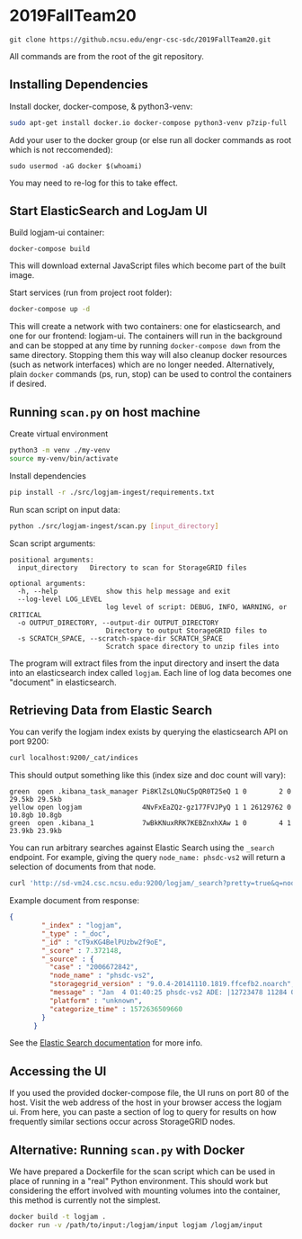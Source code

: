 # 2019FallTeam20

```
git clone https://github.ncsu.edu/engr-csc-sdc/2019FallTeam20.git
```

All commands are from the root of the git repository.


## Installing Dependencies

Install docker, docker-compose, & python3-venv:
```bash
sudo apt-get install docker.io docker-compose python3-venv p7zip-full
```

Add your user to the docker group (or else run all docker commands as root which is not reccomended):
```
sudo usermod -aG docker $(whoami)
```
You may need to re-log for this to take effect.


## Start ElasticSearch and LogJam UI
Build logjam-ui container:
```
docker-compose build
```
This will download external JavaScript files which become part of the built image.

Start services (run from project root folder):
```bash
docker-compose up -d
```
This will create a network with two containers: one for elasticsearch, and one for our frontend: logjam-ui. The containers will run in the background and can be stopped at any time by running `docker-compose down` from the same directory. Stopping them this way will also cleanup docker resources (such as network interfaces) which are no longer needed. Alternatively, plain `docker` commands (ps, run, stop) can be used to control the containers if desired.


## Running `scan.py` on host machine

Create virtual environment
```bash
python3 -m venv ./my-venv
source my-venv/bin/activate
```

Install dependencies
```bash
pip install -r ./src/logjam-ingest/requirements.txt
```

Run scan script on input data:
```bash
python ./src/logjam-ingest/scan.py [input_directory]
```

Scan script arguments:
```
positional arguments:
  input_directory   Directory to scan for StorageGRID files

optional arguments:
  -h, --help            show this help message and exit
  --log-level LOG_LEVEL
                        log level of script: DEBUG, INFO, WARNING, or CRITICAL
  -o OUTPUT_DIRECTORY, --output-dir OUTPUT_DIRECTORY
                        Directory to output StorageGRID files to
  -s SCRATCH_SPACE, --scratch-space-dir SCRATCH_SPACE
                        Scratch space directory to unzip files into
```

The program will extract files from the input directory and insert the data into an elasticsearch index called `logjam`. Each line of log data becomes one "document" in elasticsearch.

## Retrieving Data from Elastic Search
You can verify the logjam index exists by querying the elasticsearch API on port 9200:
```bash
curl localhost:9200/_cat/indices
```

This should output something like this (index size and doc count will vary):
```
green  open .kibana_task_manager Pi8KlZsLQNuC5pQR0T25eQ 1 0        2 0 29.5kb 29.5kb
yellow open logjam               4NvFxEaZQz-gz177FVJPyQ 1 1 26129762 0 10.8gb 10.8gb
green  open .kibana_1            7wBkKNuxRRK7KEBZnxhXAw 1 0        4 1 23.9kb 23.9kb
```

You can run arbitrary searches against Elastic Search using the `_search` endpoint. For example, giving the query `node_name: phsdc-vs2` will return a selection of documents from that node.
```bash
curl 'http://sd-vm24.csc.ncsu.edu:9200/logjam/_search?pretty=true&q=node_name:phsdc-vs2'
```
Example document from response:
```json
{
        "_index" : "logjam",
        "_type" : "_doc",
        "_id" : "cT9xKG4BelPUzbw2f9oE",
        "_score" : 7.372148,
        "_source" : {
          "case" : "2006672842",
          "node_name" : "phsdc-vs2",
          "storagegrid_version" : "9.0.4-20141110.1819.ffcefb2.noarch",
          "message" : "Jan  4 01:40:25 phsdc-vs2 ADE: |12723478 11284 021521 CRMM EMVD 2017-01-04T01:40:25.274618| NOTICE   1005 CRMM: Transfer of request 42 for CBID B80DC69D5F9F57A1 (0 - 18446744073709551615) completed successfully\n",
          "platform" : "unknown",
          "categorize_time" : 1572636509660
        }
      }
```
See the [Elastic Search documentation](https://www.elastic.co/guide/en/elasticsearch/reference/current/docs.html) for more info.


## Accessing the UI
If you used the provided docker-compose file, the UI runs on port 80 of the host. Visit the web address of the host in your browser access the logjam ui. From here, you can paste a section of log to query for results on how frequently similar sections occur across StorageGRID nodes.


## Alternative: Running `scan.py` with Docker
We have prepared a Dockerfile for the scan script which can be used in place of running in a "real" Python environment. This should work but considering the effort involved with mounting volumes into the container, this method is currently not the simplest.

```bash
docker build -t logjam .
docker run -v /path/to/input:/logjam/input logjam /logjam/input
```

